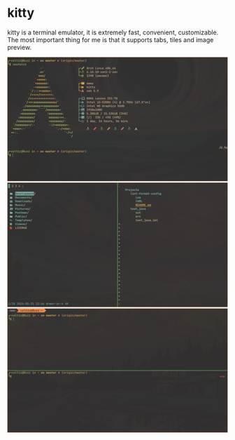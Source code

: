 # kitty

kitty is a terminal emulator, it is extremely fast, convenient, customizable.
The most important thing for me is that it supports tabs, tiles and image preview.

![kitty](kitty.png "kitty")
![kitty](kitty-2.png "kitty with nnn")
![kitty](kitty-3.png "kitty with tabs and tiles")
